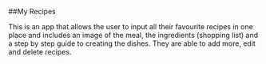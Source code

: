 ##My Recipes

This is an app that allows the user to input all their favourite recipes in one place and includes an image of the meal, the ingredients (shopping list) and a step by step guide to creating the dishes. They are able to add more, edit and delete recipes.

